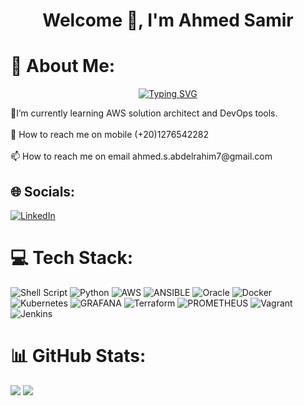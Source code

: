 <h1 align="center">Welcome 👋, I'm Ahmed Samir</h1>

# 💫 About Me:
<p align="center">
<a href="https://git.io/typing-svg"><img src="https://readme-typing-svg.demolab.com?font=Fira+Code&size=25&pause=1000&color=1D9CA4&random=false&width=435&lines=Cloud+and+DevOps+Engineer.;1x+AWS;2x+OCI" alt="Typing SVG" /></a></p>
🌱I’m currently learning AWS solution architect and DevOps tools.<br><br>💬 How to reach me on mobile (+20)1276542282<br><br>📫 How to reach me on email ahmed.s.abdelrahim7@gmail.com


## 🌐 Socials:
[![LinkedIn](https://img.shields.io/badge/LinkedIn-%230077B5.svg?logo=linkedin&logoColor=white)](https://linkedin.com/in/in/ahmedsamir74/) 

# 💻 Tech Stack:
![Shell Script](https://img.shields.io/badge/shell_script-%23121011.svg?style=for-the-badge&logo=gnu-bash&logoColor=white) ![Python](https://img.shields.io/badge/python-3670A0?style=for-the-badge&logo=python&logoColor=ffdd54) ![AWS](https://img.shields.io/badge/AWS-%23FF9900.svg?style=for-the-badge&logo=amazon-aws&logoColor=white) ![ANSIBLE](https://img.shields.io/badge/ansible-%231A1918.svg?style=for-the-badge&logo=ansible&logoColor=white) ![Oracle](https://img.shields.io/badge/Oracle-F80000?style=for-the-badge&logo=oracle&logoColor=white) ![Docker](https://img.shields.io/badge/docker-%230db7ed.svg?style=for-the-badge&logo=docker&logoColor=white) ![Kubernetes](https://img.shields.io/badge/kubernetes-%23326ce5.svg?style=for-the-badge&logo=kubernetes&logoColor=white) ![GRAFANA](https://img.shields.io/badge/grafana-F46800.svg?style=for-the-badge&logo=grafana&logoColor=white&color=%23F46800) ![Terraform](https://img.shields.io/badge/terraform-%235835CC.svg?style=for-the-badge&logo=terraform&logoColor=white) ![PROMETHEUS](https://img.shields.io/badge/prometheus-E6522C.svg?style=for-the-badge&logo=prometheus&logoColor=white&color=%23E6522C) ![Vagrant](https://img.shields.io/badge/vagrant-%231563FF.svg?style=for-the-badge&logo=vagrant&logoColor=white) ![Jenkins](https://img.shields.io/badge/jenkins-%232C5263.svg?style=for-the-badge&logo=jenkins&logoColor=white)
# 📊 GitHub Stats:
![](https://github-readme-stats.vercel.app/api/top-langs/?username=ahmd7&theme=highcontrast&hide_border=true&include_all_commits=false&count_private=true&layout=compact)
![](https://github-readme-streak-stats.herokuapp.com/?user=ahmd7&theme=highcontrast&hide_border=true)

